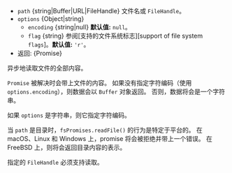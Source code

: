 <!-- YAML
added: v10.0.0
-->

* `path` {string|Buffer|URL|FileHandle} 文件名或 `FileHandle`。
* `options` {Object|string}
  * `encoding` {string|null} **默认值:** `null`。
  * `flag` {string} 参阅[支持的文件系统标志][support of file system `flags`]。**默认值:** `'r'`。
* 返回: {Promise}

异步地读取文件的全部内容。

`Promise` 被解决时会带上文件的内容。
如果没有指定字符编码（使用 `options.encoding`），则数据会以 `Buffer` 对象返回。
否则，数据将会是一个字符串。

如果 `options` 是字符串，则它指定字符编码。

当 `path` 是目录时，`fsPromises.readFile()` 的行为是特定于平台的。
在 macOS、Linux 和 Windows 上，promise 将会被拒绝并带上一个错误。
在 FreeBSD 上，则将会返回目录内容的表示。

指定的 `FileHandle` 必须支持读取。

